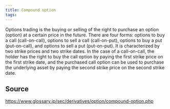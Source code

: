 ```yaml
---
title: Compound option
tags: 
---
```


Options trading is the buying or selling of the right to purchase an option (option) at a certain price in the future. There are four forms: options to buy a call (call-on-call), options to sell a call (call-on-put), options to buy a put (put-on-call), and options to sell a put (put-on-put). It is characterized by two strike prices and two strike dates. In the case of a call-on-call, the holder has the right to buy the call option by paying the first strike price on the first strike date, and the purchased call option can be used to purchase the underlying asset by paying the second strike price on the second strike date.

## Source
https://www.glossary.jp/sec/derivatives/option/compound-option.php